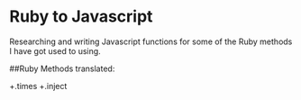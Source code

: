 Ruby to Javascript
==================

Researching and writing Javascript functions for some of the Ruby methods I have got used to using.

##Ruby Methods translated:

+.times
+.inject
